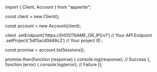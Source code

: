import { Client, Account } from "appwrite";

const client = new Client();

const account = new Account(client);

client
    .setEndpoint('https://[HOSTNAME_OR_IP]/v1') // Your API Endpoint
    .setProject('5df5acd0d48c2') // Your project ID
;

const promise = account.listSessions();

promise.then(function (response) {
    console.log(response); // Success
}, function (error) {
    console.log(error); // Failure
});